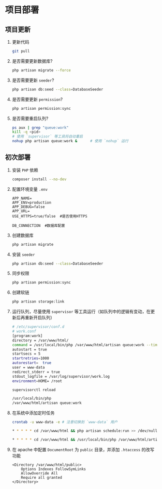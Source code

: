 # 项目部署

## 项目更新

1. 更新代码

   ```bash
   git pull
   ```

2. 是否需要更新数据库?

   ```bash
   php artisan migrate --force
   ```

3. 是否需要更新 `seeder`?

   ```bash
   php artisan db:seed --class=DatabaseSeeder
   ```

4. 是否需要更新 `permission`?

   ```bash
   php artisan permission:sync
   ```

5. 是否需要重启队列?

   ```bash
   ps aux | grep "queue:work"
   kill -q <pid>
   # 使用 `supervisor` 等工具将自动重启
   nohup php artisan queue:work &      # 使用 `nohup` 运行
   ```

## 初次部署

1. 安装 `PHP` 依赖

   ```bash
   composer install --no-dev
   ```

2. 配置环境变量 `.env`

   ```
   APP_NAME=
   APP_ENV=production
   APP_DEBUG=false
   APP_URL=
   USE_HTTPS=true/false  #是否使用HTTPS
   
   DB_CONNECTION  #数据库配置
   ```

3. 创建数据库

   ```bash
   php artisan migrate
   ```

4. 安装 `seeder`

   ```bash
   php artisan db:seed --class=DatabaseSeeder
   ```

5. 同步权限

   ```bash
   php artisan permission:sync
   ```

6. 创建软链

   ```bash
   php artisan storage:link
   ```

7. 运行队列，尽量使用 `supervisor` 等工具运行（如队列中的逻辑有变动，在更新后再重新开启队列）

   ```bash
   # /etc/supervisor/conf.d
   # work.conf
   [program:work]
   directory = /var/www/html/
   command = /usr/local/bin/php /var/www/html/artisan queue:work --timeout=7200
   autostart = true
   startsecs = 5
   startretries=1000
   autorestart=  true
   user = www-data
   redirect_stderr = true
   stdout_logfile = /var/log/supervisor/work.log
   environment=HOME= /root
   ```

   ```bash
   supervisorctl reload
   ```

   ```bash
   /usr/local/bin/php
   /var/www/html/artisan queue:work
   ```

8. 在系统中添加定时任务

   ```bash
   crontab -u www-data -e # 注意切换到 `www-data` 用户
   ```

   ```bash
   * * * * * cd /var/www/html && php artisan schedule:run >> /dev/null 2>&1
   ```

   ```bash
   * * * * * cd /var/www/html && /usr/local/bin/php /var/www/html/artisan schedule:run >> /dev/null 2>&1
   ```

9. 在 apache 中配置 `DocumentRoot` 为 `public` 目录，并添加 `.htaccess` 的改写功能

   ```apacheconf
   <Directory /var/www/html/public>
       Options Indexes FollowSymLinks
       AllowOverride All
       Require all granted
   </Directory>
   ```
